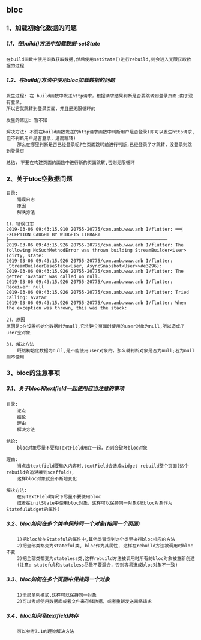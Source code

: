 bloc
-----
### 1、加载初始化数据的问题
##### 1.1、在build()方法中加载数据-setState
```
在build函数中使用函数获取数据,然后使用setState()进行rebuild,则会进入无限获取数据的过程
```
##### 1.2、在build()方法中使用bloc加载数据的问题
```
发生过程: 在 build函数中发送http请求，根据请求结果判断是否要跳转到登录页面;由于没有登录，
所以它就跳转到登录页面，并且是无限循环的
```
```
发生的原因: 暂不知
```
```
解决方法: 不要在build函数发送的http请求函数中判断用户是否登录(即可以发生http请求,但不判断用户是否登录，进而跳转)
	那么在哪里判断是否已经登录呢?在页面跳转前进行判断,已经登录了才跳转，没登录则跳到登录页
```
```
总结: 不要在构建页面的函数中进行新的页面跳转,否则无限循环
```
### 2、关于bloc空数据问题
```
目录:
	错误日志	
	原因	
	解决方法
```
```
1)、错误日志
2019-03-06 09:43:15.910 20755-20775/com.anb.www.anb I/flutter: ══╡ EXCEPTION CAUGHT BY WIDGETS LIBRARY ╞═══════════════════════════════════════════════════════════
2019-03-06 09:43:15.926 20755-20775/com.anb.www.anb I/flutter: The following NoSuchMethodError was thrown building StreamBuilder<User>(dirty, state:
2019-03-06 09:43:15.926 20755-20775/com.anb.www.anb I/flutter: _StreamBuilderBaseState<User, AsyncSnapshot<User>>#e3296):
2019-03-06 09:43:15.926 20755-20775/com.anb.www.anb I/flutter: The getter 'avatar' was called on null.
2019-03-06 09:43:15.926 20755-20775/com.anb.www.anb I/flutter: Receiver: null
2019-03-06 09:43:15.926 20755-20775/com.anb.www.anb I/flutter: Tried calling: avatar
2019-03-06 09:43:15.926 20755-20775/com.anb.www.anb I/flutter: When the exception was thrown, this was the stack:
```
```
2)、原因
原因是:在设置初始化数据时为null,它先建立页面时使用的user对象为null,所以造成了user空对象
```
```
3)、解决方法
	既然初始化数据为null,是不能使用user对象的，那么就判断对象是否为null;若为null则不使用
```
### 3、bloc的注意事项
##### 3.1、关于bloc和textfield一起使用应当注意的事项
```
目录:
    论点
    结论
    理由
    解决方法
```
```
结论:
    bloc对象尽量不要和TextField用在一起，否则会破坏bloc对象
```
```
理由:
    当点击textfield要输入内容时,textField会造成widget rebuild整个页面(这个rebuild会追溯哦到scaffold),
    这样bloc对象就会不断地变化
```
```
解决方法:
    在有TextField情况下尽量不要使用bloc
    或者在initState中使用bloc对象，这样可以保持同一对象(把bloc对象作为StatefulWidget的属性)
```
##### 3.2、bloc如何在多个类中保持同一个对象(指同一个页面)
```
    1)把bloc放在Stateful的属性中,其他类冒泡到这个类里执行bloc相应的方法
    2)把全部类都变为stateful类, bloc作为其属性, 这样在rebuild方法被调用时bloc不变
    3)把全部类都变为stateless类,这样rebuild方法被调用时所有的bloc对象被重新创建
    (注意: stateful和stateless尽量不要混合，否则容易造成bloc对象不一致)
```
##### 3.3、bloc如何在多个页面中保持同一个对象
```
    1)全局单列模式,这样可以保持同一对象
    2)可以考虑使用数据库或者文件来存储数据，或者重新发送网络请求
```
##### 3.4、bloc如何和textfield共存
```
    可以参考3.1的理论解决方法
```
